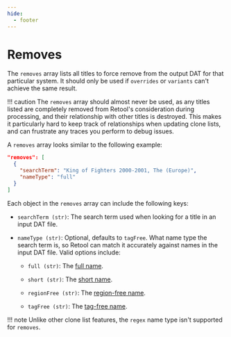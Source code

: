 ```yaml
---
hide:
  - footer
---
```


# Removes

The `removes` array lists all titles to force remove from the output DAT for that
particular system. It should only be used if `overrides` or `variants` can't achieve the
same result.

!!! caution
    The `removes` array should almost never be used, as any titles listed are completely
    removed from Retool's consideration during processing, and their relationship with
    other titles is destroyed. This makes it particularly hard to keep track of
    relationships when updating clone lists, and can frustrate any traces you perform to
    debug issues.

A `removes` array looks similar to the following example:

```json
"removes": [
  {
    "searchTerm": "King of Fighters 2000-2001, The (Europe)",
    "nameType": "full"
  }
]
```

Each object in the `removes` array can include the following keys:

* `searchTerm (str)`: The search term used when looking for a title in an input DAT file.

* `nameType (str)`: Optional, defaults to `tagFree`. What name type the search term is,
  so Retool can match it accurately against names in the input DAT file. Valid options
  include:

    * `full (str)`: The [full name](naming-system.md#full-names).

    * `short (str)`: The [short name](naming-system.md#short-names).

    * `regionFree (str)`: The [region-free name](naming-system.md#region-free-names).

    * `tagFree (str)`: The [tag-free name](naming-system.md#tag-free-names).

!!! note
        Unlike other clone list features, the `regex` name type isn't supported for
        `removes`.
